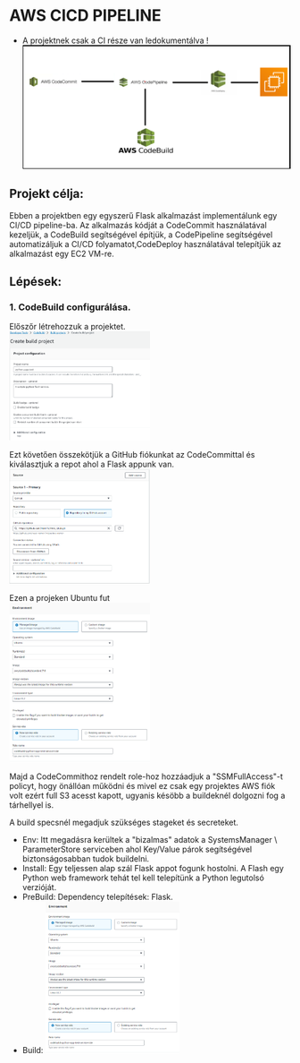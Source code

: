 # AWS CICD PIPELINE

- A projektnek csak a CI része van ledokumentálva
!
![](https://github.com/Harii75/AWS_CICD/blob/main/AWS/K%C3%A9perny%C5%91k%C3%A9p%202023-10-12%20175448.png?raw=true)
## Projekt célja:
Ebben a projektben egy egyszerű Flask alkalmazást implementálunk egy CI/CD pipeline-ba. Az alkalmazás kódját a CodeCommit használatával kezeljük, a CodeBuild segítségével építjük, a CodePipeline segítségével automatizáljuk a CI/CD folyamatot,CodeDeploy használatával telepítjük az alkalmazást egy EC2 VM-re.

## Lépések:
### 1. CodeBuild configurálása.

  Előszőr létrehozzuk a projektet. <br>
  <img src="https://github.com/Harii75/AWS_CICD/blob/main/AWS/codebuild-1.png" width=50% height=50%> 
  
  Ezt követően összekötjük a GitHub fiókunkat az CodeCommittal és kiválasztjuk a repot ahol a Flask appunk van.<br>
  <img src="./AWS/codebuild2.png" width=50% height=50%><br>

  Ezen a projeken Ubuntu fut <br>
  <img src="./AWS/codebuild3.png" width=50% height=50%><br>

  Majd a CodeCommithoz rendelt role-hoz hozzáadjuk a  "SSMFullAccess"-t policyt, hogy önállóan működni és mivel ez csak egy projektes AWS fiók volt ezért full S3 acesst kapott, ugyanis késöbb a buildeknél dolgozni fog a tárhellyel is.

  A build specsnél megadjuk szükséges stageket és secreteket.
  - Env: Itt megadásra kerültek a "bizalmas" adatok a SystemsManager \ ParameterStore serviceben ahol Key/Value párok segítségével biztonságosabban tudok buildelni.
  - Install: Egy teljessen alap szál Flask appot fogunk hostolni. A Flash egy Python web framework tehát tel kell telepítünk a Python legutolsó verzióját.
  - PreBuild: Dependency telepítések: Flask.
  - Build: 
  <img src="./AWS/codebuild3.png" width=50% height=50%><br>  
